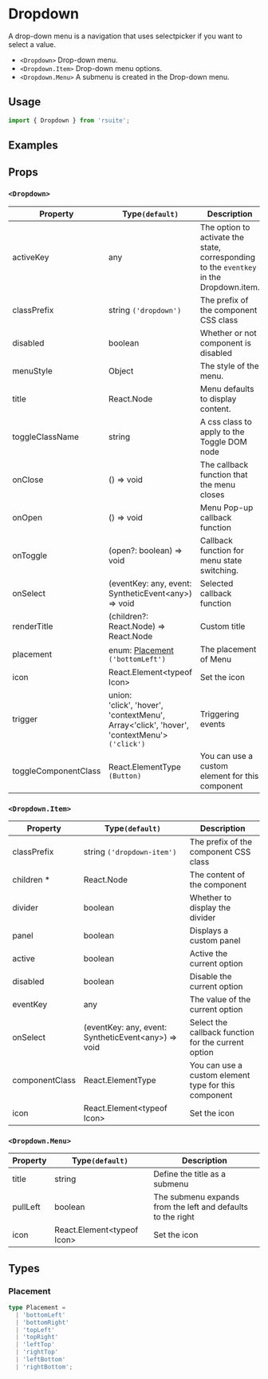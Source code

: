 # Dropdown

A drop-down menu is a navigation that uses selectpicker if you want to select a value.

* `<Dropdown>` Drop-down menu.
* `<Dropdown.Item>` Drop-down menu options.
* `<Dropdown.Menu>` A submenu is created in the Drop-down menu.

## Usage

```js
import { Dropdown } from 'rsuite';
```

## Examples

<!--{demo}-->

## Props

### `<Dropdown>`

| Property             | Type`(default)`                                                                                      | Description                                                                             |
| -------------------- | ---------------------------------------------------------------------------------------------------- | --------------------------------------------------------------------------------------- |
| activeKey            | any                                                                                                  | The option to activate the state, corresponding to the `eventkey` in the Dropdown.item. |
| classPrefix          | string `('dropdown')`                                                                                | The prefix of the component CSS class                                                   |
| disabled             | boolean                                                                                              | Whether or not component is disabled                                                    |
| menuStyle            | Object                                                                                               | The style of the menu.                                                                  |
| title                | React.Node                                                                                           | Menu defaults to display content.                                                       |
| toggleClassName      | string                                                                                               | A css class to apply to the Toggle DOM node                                             |
| onClose              | () => void                                                                                           | The callback function that the menu closes                                              |
| onOpen               | () => void                                                                                           | Menu Pop-up callback function                                                           |
| onToggle             | (open?: boolean) => void                                                                             | Callback function for menu state switching.                                             |
| onSelect             | (eventKey: any, event: SyntheticEvent&lt;any&gt;) => void                                            | Selected callback function                                                              |
| renderTitle          | (children?: React.Node) => React.Node                                                                | Custom title                                                                            |
| placement            | enum: [Placement](#Placement) `('bottomLeft')`                                                       | The placement of Menu                                                                   |
| icon                 | React.Element&lt;typeof Icon&gt;                                                                     | Set the icon                                                                            |
| trigger              | union: <br/>'click', 'hover', 'contextMenu', <br/>Array<'click', 'hover', 'contextMenu'> `('click')` | Triggering events                                                                       |
| toggleComponentClass | React.ElementType `(Button)`                                                                         | You can use a custom element for this component                                         |


### `<Dropdown.Item>`

| Property       | Type`(default)`                                           | Description                                          |
| -------------- | --------------------------------------------------------- | ---------------------------------------------------- |
| classPrefix    | string `('dropdown-item')`                                | The prefix of the component CSS class                |
| children \*    | React.Node                                                | The content of the component                         |
| divider        | boolean                                                   | Whether to display the divider                       |
| panel          | boolean                                                   | Displays a custom panel                              |
| active         | boolean                                                   | Active the current option                            |
| disabled       | boolean                                                   | Disable the current option                           |
| eventKey       | any                                                       | The value of the current option                      |
| onSelect       | (eventKey: any, event: SyntheticEvent&lt;any&gt;) => void | Select the callback function for the current option  |
| componentClass | React.ElementType                                         | You can use a custom element type for this component |
| icon           | React.Element&lt;typeof Icon&gt;                          | Set the icon                                         |

### `<Dropdown.Menu>`

| Property | Type`(default)`                  | Description                                                 |
| -------- | -------------------------------- | ----------------------------------------------------------- |
| title    | string                           | Define the title as a submenu                               |
| pullLeft | boolean                          | The submenu expands from the left and defaults to the right |
| icon     | React.Element&lt;typeof Icon&gt; | Set the icon                                                |


## Types

### Placement

```ts
type Placement =
  | 'bottomLeft'
  | 'bottomRight'
  | 'topLeft'
  | 'topRight'
  | 'leftTop'
  | 'rightTop'
  | 'leftBottom'
  | 'rightBottom';
```

